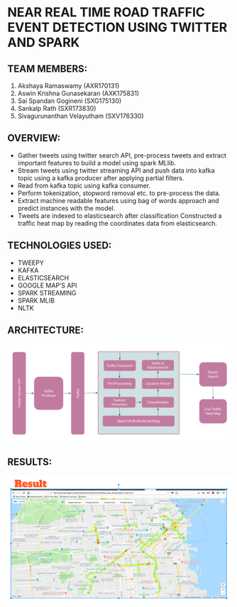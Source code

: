# NEAR REAL TIME ROAD TRAFFIC EVENT DETECTION USING TWITTER AND SPARK


## TEAM MEMBERS:
1. Akshaya Ramaswamy (AXR170131)
2. Aswin Krishna Gunasekaran (AXK175831)
3. Sai Spandan Gogineni (SXG175130)
4. Sankalp Rath (SXR173830)
5. Sivagurunanthan Velayutham (SXV176330)

## OVERVIEW:

* Gather tweets using twitter search API, pre-process tweets and extract important features to build a model using spark MLlib.
* Stream tweets using twitter streaming API and push data into kafka topic using a kafka producer after applying partial filters.
* Read from kafka topic using kafka consumer.
* Perform tokenization, stopword removal etc. to pre-process the data. 
* Extract machine readable features using bag of words approach and predict instances with the model.
* Tweets are indexed to elasticsearch after classification
Constructed a traffic heat map by reading the coordinates data from elasticsearch.

## TECHNOLOGIES USED:

* TWEEPY
* KAFKA
* ELASTICSEARCH
* GOOGLE MAP’S API
* SPARK STREAMING
* SPARK MLIB
* NLTK


## ARCHITECTURE:

![](https://github.com/SivagurunathanV/Traffic-Detection-from-Twitter-using-Spark/blob/master/docs/arch.png)


## RESULTS:

![](https://github.com/SivagurunathanV/Traffic-Detection-from-Twitter-using-Spark/blob/master/docs/result.png)
